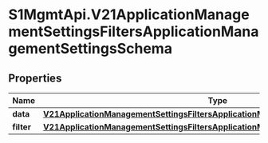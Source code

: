 # S1MgmtApi.V21ApplicationManagementSettingsFiltersApplicationManagementSettingsSchema

## Properties
Name | Type | Description | Notes
------------ | ------------- | ------------- | -------------
**data** | [**V21ApplicationManagementSettingsFiltersApplicationManagementSettingsSchemaData**](V21ApplicationManagementSettingsFiltersApplicationManagementSettingsSchemaData.md) |  | 
**filter** | [**V21ApplicationManagementSettingsFiltersApplicationManagementSettingsSchemaFilter**](V21ApplicationManagementSettingsFiltersApplicationManagementSettingsSchemaFilter.md) |  | 


